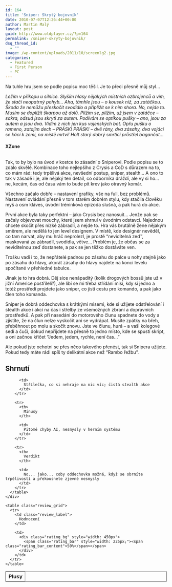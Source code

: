 ```yaml
---
id: 164
title: 'Sniper: Skrytý bojovník'
date: 2010-07-07T12:26:44+00:00
author: Martin Malý
layout: post
guid: http://www.oldplayer.cz/?p=164
permalink: /sniper-skryty-bojovnik/
dsq_thread_id:
  - ""
image: /wp-content/uploads/2011/10/screenlg2.jpg
categories:
  - Featured
  - First Person
  - PC
---
```

Na tuhle hru jsem se podle popisu moc těšil. Je to přeci přesně můj styl&#8230;

_Ležím v příkopu u silnice. Slyším hlasy nějakých místních ozbrojenců a vím, že stačí neopatrný pohyb&#8230; Aha, támhle jsou &#8211; o kousek níž, za zatáčkou. Škoda že nemůžu přeskočit svodidlo a připlížit se k nim shora. No, nejde to. Musím se doplížit škarpou až dolů. Plížím se, plížím, už jsem v zatáčce &#8211; sakra, odsud jsou skryti za autem. Podívám se optikou pušky &#8211; ano, jsou za autem a jsou dva. Vidím z nich jen kus vojenských bot. Opřu pušku o rameno, zatajím dech &#8211; PRÁSK! PRÁSK! &#8211; dvě rány, dva zásahy, dva vojáci se kácí k zemi, na místě mrtví! Holt starý dobrý smrtící průstřel bagančat&#8230;_

<div class="alignright">
  <h4 class="alignright">
    XZone
  </h4>
  
  <p>
    <a href="http://xzone.cz/nahledgame.php3?idg=2661&a_aid=gamer"><img src="http://www.misantrop.info/sites/misantrop.info/files/get_image/2661.jpg" alt="" /></a>
  </p>
</div>

Tak, to by bylo na úvod v kostce to zásadní o Sniperovi. Podle popisu se to zdálo skvělé. Kombinace toho nejlepšího z Crysis a CoD s důrazem na to, co mám rád: tedy trpělivá akce, nevšední postup, sniper, stealth&#8230; A ono to tak v zásadě i je, ale nějaký ten detail, co odborníka dráždí, ale vy si ho&#8230; ne, kecám, čas od času vám to bude pít krev jako otravný komár.

Všechno začalo dobře &#8211; nastavení grafiky, vše na full, bez problémů. Nastavení ovládání přesně v tom starém dobrém stylu, kdy stačila člověku myš a osm kláves, úvodní tréninková epizoda slušná, a pak hurá do akce.

První akce byla taky perfektní &#8211; jako Crysis bez nanosuit&#8230; Jenže pak se začaly objevovat mouchy, které jsem shrnul v úvodním odstavci. Najednou chcete skočit přes nízké zábradlí, a nejde to. Hra vás brutálně žene nějakým směrem, ale nedělá to jen level designem. V místě, kde designér nevěděl, co tam narvat, aby mu hráč neprolezl, je prostě &#8220;neviditelná zeď&#8221;, maskovaná za zábradlí, svodidla, větve&#8230; Problém je, že občas se za neviditelnou zeď dostanete, a pak se jen těžko dostáváte ven.

Trošku vadí i to, že nepřátelé padnou po zásahu do palce u nohy stejně jako po zásahu do hlavy, akorát zásahy do hlavy najdete na konci levelu spočítané v přehledné tabulce.

Jinak je to hra dobrá. Děj sice nenápaditý (kolik drogových bossů jste už v jižní Americe postříleli?), ale líbí se mi třeba střídání misí, kdy si jedno a totéž prostředí projdete jako sniper, co jistí cestu pro komando, a pak jako člen toho komanda.

Sniper je dobrá oddechovka s krátkými misemi, kde si užijete odstřelování i stealth akce i akcí na čas i střelby ze všemožných zbraní a dopravních prostředků. A pak při nasedání do motorového člunu spadnete do vody a zjistíte, že na člun nelze vyskočit ani se vydrápat. Musíte zpátky na břeh, přeběhnout po molu a skočit znovu. Jste ve člunu, hurá &#8211; a vaši kolegové sedí a čučí, dokud nepřijdete na přesně to jedno místo, kde se spustí skript, a oni začnou křičet &#8220;Jedem, jedem, rychle, není čas&#8230;&#8221;

Ale pokud jste ochotni se přes něco takového přenést, tak si Snipera užijete. Pokud tedy máte rádi spíš ty delikátní akce než &#8220;Rambo řežbu&#8221;.

<a name="review"></a>

<div class="review">
  <h2>
    Shrnutí
  </h2>
  
  <div class="mainbox">
    <div class="procons">
      <table border="1">
        <tr>
          <th>
            Plusy
          </th>
          
          <td>
            Střílečka, co si nehraje na nic víc; čistá stealth akce
          </td>
        </tr>
        
        <tr>
          <th>
            Mínusy
          </th>
          
          <td>
            Pitomé chyby AI, nesmysly v herním systému
          </td>
        </tr>
        
        <tr>
          <th>
            Verdikt
          </th>
          
          <td>
            No... jako... coby oddechovka možná, když se obrníte trpělivostí a překousnete zjevné nesmysly
          </td>
        </tr>
      </table>
    </div>
    
    <table class="review_grid">
      <tr>
        <td class="review_label">
          Hodnocení
        </td>
        
        <td>
          <div class="rating_bg" style="width: 450px">
            <span class="rating_bar" style="width: 225px;"><span class="rating_bar_content">50%</span></span>
          </div>
        </td>
      </tr>
    </table>
  </div>
</div>

<div id="google_plus_one">
  <g:plusone></g:plusone>
</div>

<div id="fb_send_like">
</div>